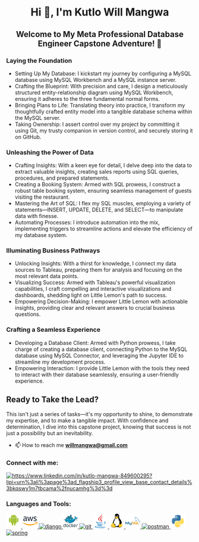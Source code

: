 <h1 align="center">Hi 👋, I'm Kutlo Will Mangwa</h1>

<h2 align="center">Welcome to My Meta Professional Database Engineer Capstone Adventure! 🚀</h3>

<h3>Laying the Foundation</h3>

- Setting Up My Database: I kickstart my journey by configuring a MySQL database using MySQL Workbench and a MySQL instance server.
- Crafting the Blueprint: With precision and care, I design a meticulously structured entity-relationship diagram using MySQL Workbench, ensuring it adheres to the three fundamental normal forms.
- Bringing Plans to Life: Translating theory into practice, I transform my thoughtfully crafted entity model into a tangible database schema within the MySQL server.
- Taking Ownership: I assert control over my project by committing it using Git, my trusty companion in version control, and securely storing it on GitHub.

<h3>Unleashing the Power of Data</h3>

- Crafting Insights: With a keen eye for detail, I delve deep into the data to extract valuable insights, creating sales reports using SQL queries, procedures, and prepared statements.
- Creating a Booking System: Armed with SQL prowess, I construct a robust table booking system, ensuring seamless management of guests visiting the restaurant.
- Mastering the Art of SQL: I flex my SQL muscles, employing a variety of statements—INSERT, UPDATE, DELETE, and SELECT—to manipulate data with finesse.
- Automating Processes: I introduce automation into the mix, implementing triggers to streamline actions and elevate the efficiency of my database system.

<h3>Illuminating Business Pathways</h3>

- Unlocking Insights: With a thirst for knowledge, I connect my data sources to Tableau, preparing them for analysis and focusing on the most relevant data points.
- Visualizing Success: Armed with Tableau's powerful visualization capabilities, I craft compelling and interactive visualizations and dashboards, shedding light on Little Lemon's path to success.
- Empowering Decision-Making: I empower Little Lemon with actionable insights, providing clear and relevant answers to crucial business questions.

<h3>Crafting a Seamless Experience</h3>

- Developing a Database Client: Armed with Python prowess, I take charge of creating a database client, connecting Python to the MySQL database using MySQL Connector, and leveraging the Jupyter IDE to streamline my development process.
- Empowering Interaction: I provide Little Lemon with the tools they need to interact with their database seamlessly, ensuring a user-friendly experience.

<h2>Ready to Take the Lead?</h2>

This isn't just a series of tasks—it's my opportunity to shine, to demonstrate my expertise, and to make a tangible impact. With confidence and determination, I dive into this capstone project, knowing that success is not just a possibility but an inevitability.

- 📫 How to reach me **willmangwa@gmail.com**

<h3 align="left">Connect with me:</h3>
<p align="left">
<a href="https://linkedin.com/in/https://www.linkedin.com/in/kutlo-mangwa-849600295?lipi=urn%3ali%3apage%3ad_flagship3_profile_view_base_contact_details%3bkqswy1m7tbcama%2fnucamhg%3d%3d" target="blank"><img align="center" src="https://raw.githubusercontent.com/rahuldkjain/github-profile-readme-generator/master/src/images/icons/Social/linked-in-alt.svg" alt="https://www.linkedin.com/in/kutlo-mangwa-849600295?lipi=urn%3ali%3apage%3ad_flagship3_profile_view_base_contact_details%3bkqswy1m7tbcama%2fnucamhg%3d%3d" height="30" width="40" /></a>
</p>

<h3 align="left">Languages and Tools:</h3>
<p align="left"> <a href="https://developer.android.com" target="_blank" rel="noreferrer"> <img src="https://raw.githubusercontent.com/devicons/devicon/master/icons/android/android-original-wordmark.svg" alt="android" width="40" height="40"/> </a> <a href="https://aws.amazon.com" target="_blank" rel="noreferrer"> <img src="https://raw.githubusercontent.com/devicons/devicon/master/icons/amazonwebservices/amazonwebservices-original-wordmark.svg" alt="aws" width="40" height="40"/> </a> <a href="https://www.djangoproject.com/" target="_blank" rel="noreferrer"> <img src="https://cdn.worldvectorlogo.com/logos/django.svg" alt="django" width="40" height="40"/> </a> <a href="https://www.docker.com/" target="_blank" rel="noreferrer"> <img src="https://raw.githubusercontent.com/devicons/devicon/master/icons/docker/docker-original-wordmark.svg" alt="docker" width="40" height="40"/> </a> <a href="https://git-scm.com/" target="_blank" rel="noreferrer"> <img src="https://www.vectorlogo.zone/logos/git-scm/git-scm-icon.svg" alt="git" width="40" height="40"/> </a> <a href="https://www.java.com" target="_blank" rel="noreferrer"> <img src="https://raw.githubusercontent.com/devicons/devicon/master/icons/java/java-original.svg" alt="java" width="40" height="40"/> </a> <a href="https://www.linux.org/" target="_blank" rel="noreferrer"> <img src="https://raw.githubusercontent.com/devicons/devicon/master/icons/linux/linux-original.svg" alt="linux" width="40" height="40"/> </a> <a href="https://www.mysql.com/" target="_blank" rel="noreferrer"> <img src="https://raw.githubusercontent.com/devicons/devicon/master/icons/mysql/mysql-original-wordmark.svg" alt="mysql" width="40" height="40"/> </a> <a href="https://postman.com" target="_blank" rel="noreferrer"> <img src="https://www.vectorlogo.zone/logos/getpostman/getpostman-icon.svg" alt="postman" width="40" height="40"/> </a> <a href="https://www.python.org" target="_blank" rel="noreferrer"> <img src="https://raw.githubusercontent.com/devicons/devicon/master/icons/python/python-original.svg" alt="python" width="40" height="40"/> </a> <a href="https://spring.io/" target="_blank" rel="noreferrer"> <img src="https://www.vectorlogo.zone/logos/springio/springio-icon.svg" alt="spring" width="40" height="40"/> </a> </p>
